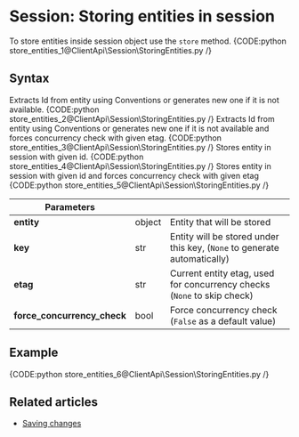 # Session: Storing entities in session

To store entities inside session object use the `store` method.
{CODE:python store_entities_1@ClientApi\Session\StoringEntities.py /}

## Syntax

Extracts Id from entity using Conventions or generates new one if it is not available.
{CODE:python store_entities_2@ClientApi\Session\StoringEntities.py /}
Extracts Id from entity using Conventions or generates new one if it is not available and forces concurrency check with given etag.
{CODE:python store_entities_3@ClientApi\Session\StoringEntities.py /}
Stores entity in session with given id.
{CODE:python store_entities_4@ClientApi\Session\StoringEntities.py /}
Stores entity in session with given id and forces concurrency check with given etag
{CODE:python store_entities_5@ClientApi\Session\StoringEntities.py /}


| Parameters | | |
| ------------- | ------------- | ----- |
| **entity** | object | Entity that will be stored |
| **key** | str | Entity will be stored under this key, (`None` to generate automatically) |
| **etag** | str | Current entity etag, used for concurrency checks (`None` to skip check) |
| **force_concurrency_check** | bool | Force concurrency check (`False` as a default value) |

## Example

{CODE:python store_entities_6@ClientApi\Session\StoringEntities.py /}

## Related articles

- [Saving changes](./saving-changes)  
